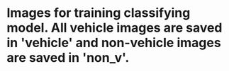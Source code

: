 # Images for training classifying model. All vehicle images are saved in 'vehicle' and non-vehicle images are saved in 'non_v'.